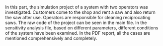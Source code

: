 In this part, the simulation project of a system with two operators was investigated. Customers come to the shop and rent a saw and also return the saw after use. Operators are responsible for cleaning reciprocating saws.
The raw code of the project can be seen in the main file.
In the sensitivity analysis file, based on different parameters, different conditions of the system have been examined.
In the PDF report, all the cases are mentioned comprehensively and completely.
